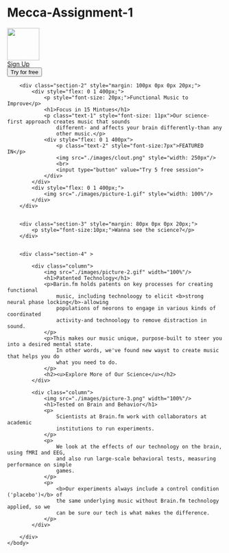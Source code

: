 # Mecca-Assignment-1
 
<!DOCTYPE html>
<html>
    <head>
        <title>Brain.fm</title>
        <link rel="stylesheet" href="./css/brain.fm.css" type="text/css"/>
    </head>
    <body flex: 0 1 400px;>
        <div class="section-1">
            <div style="flex-grow: 80;">
                <img src="./images/logo.png" style="width: 75px;"/>
            </div>
            <div style="flex-grow: 3;">
               <a href="">Sign Up</a>
            </div>
            <div style="flex-grow: 17;">
                <input type="button" value="Try for free"/>
            </div>
        </div>


        <div class="section-2" style="margin: 100px 0px 0px 20px;">
            <div style="flex: 0 1 400px;">
                <p style="font-size: 20px;">Functional Music to Improve</p>
                <h1>Focus in 15 Mintues</h1>
                <p class="text-1" style="font-size: 11px">Our science-first approach creates music that sounds 
                    different- and affects your brain differently-than any 
                    other music.</p>
                <div style="flex: 0 1 400px">
                    <p class="text-2" style="font-size:7px">FEATURED IN</p>
                    <img src="./images/clout.png" style="width: 250px"/>
                    <br> 
                    <input type="button" value="Try 5 free session">
                </div>
            </div>
            <div style="flex: 0 1 400px;">
                <img src="./images/picture-1.gif" style="width: 100%"/>
            </div>
        </div>


        <div class="section-3" style="margin: 80px 0px 0px 20px;">
            <p style="font-size:10px;">Wanna see the science?</p>
        </div>


        <div class="section-4" >

            <div class="column">
                <img src="./images/picture-2.gif" width="100%"/>
                <h1>Patented Technology</h1>
                <p>Barin.fm holds patents on key processes for creating functional 
                    music, including technoloogy to elicit <b>strong neural phase locking</b>-allowing 
                    populations of neorons to engage in various kinds of coordinated 
                    activity-and technoology to remove distraction in sound.
                </p>
                <p>This makes our music unique, purpose-built to steer you into a desired mental state. 
                    In other words, we've found new wayst to create music that helps you do 
                    what you need to do.
                </p>
                <h2><u>Explore More of Our Science</u></h2>
            </div>

            <div class="column">
                <img src="./images/picture-3.png" width="100%"/>
                <h1>Tested on Brain and Behavior</h1>
                <p>
                    Scientists at Brain.fm work with collaborators at academic 
                    institutions to run experiments.
                </p> 
                <p>
                    We look at the effects of our technology on the brain, using fMRI and EEG,
                    and also run large-scale behavioral tests, measuring performance on simple 
                    games.
                </p>
                <p>
                    <b>Our experiments always include a control condition ('placebo')</b> of 
                    the same underlying music without Brain.fm technology applied, so we 
                    can be sure our tech is what makes the difference.
                </p>
            </div>

        </div>
    </body>
</html>
